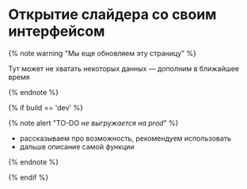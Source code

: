 # Открытие слайдера со своим интерфейсом

{% note warning "Мы еще обновляем эту страницу" %}

Тут может не хватать некоторых данных — дополним в ближайшее время

{% endnote %}

{% if build == 'dev' %}

{% note alert "TO-DO _не выгружается на prod_" %}

- рассказываем про возможность, рекомендуем использовать
- дальше описание самой функции

{% endnote %}

{% endif %}